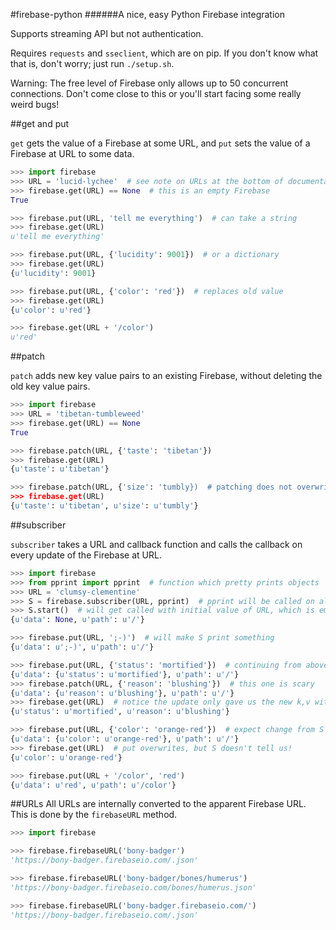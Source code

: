 #firebase-python
######A nice, easy Python Firebase integration

Supports streaming API but not authentication.

Requires `requests` and `sseclient`, which are on pip. If you don't know what that is, don't worry; just run `./setup.sh`.

Warning: The free level of Firebase only allows up to 50 concurrent connections. Don't come close to this or you'll start facing some really weird bugs!



##get and put

`get` gets the value of a Firebase at some URL, and `put` sets the value of a Firebase at URL to some data.

```python
>>> import firebase
>>> URL = 'lucid-lychee'  # see note on URLs at the bottom of documentation
>>> firebase.get(URL) == None  # this is an empty Firebase
True

>>> firebase.put(URL, 'tell me everything')  # can take a string
>>> firebase.get(URL)
u'tell me everything'

>>> firebase.put(URL, {'lucidity': 9001})  # or a dictionary
>>> firebase.get(URL)
{u'lucidity': 9001}

>>> firebase.put(URL, {'color': 'red'})  # replaces old value
>>> firebase.get(URL)
{u'color': u'red'}

>>> firebase.get(URL + '/color')
u'red'
```



##patch

`patch` adds new key value pairs to an existing Firebase, without deleting the old key value pairs.

```python
>>> import firebase
>>> URL = 'tibetan-tumbleweed'
>>> firebase.get(URL) == None
True

>>> firebase.patch(URL, {'taste': 'tibetan'})
>>> firebase.get(URL)
{u'taste': u'tibetan'}

>>> firebase.patch(URL, {'size': 'tumbly})  # patching does not overwrite
>>> firebase.get(URL)
{u'taste': u'tibetan', u'size': u'tumbly'}
```



##subscriber

`subscriber` takes a URL and callback function and calls the callback on every update of the Firebase at URL.

```python
>>> import firebase
>>> from pprint import pprint  # function which pretty prints objects
>>> URL = 'clumsy-clementine'
>>> S = firebase.subscriber(URL, pprint)  # pprint will be called on all Firebase updates
>>> S.start()  # will get called with initial value of URL, which is empty
{u'data': None, u'path': u'/'}

>>> firebase.put(URL, ';-)')  # will make S print something
{u'data': u';-)', u'path': u'/'}

>>> firebase.put(URL, {'status': 'mortified'})  # continuing from above
{u'data': {u'status': u'mortified'}, u'path': u'/'}
>>> firebase.patch(URL, {'reason': 'blushing'})  # this one is scary
{u'data': {u'reason': u'blushing'}, u'path': u'/'}
>>> firebase.get(URL)  # notice the update only gave us the new k,v without telling us
{u'status': u'mortified', u'reason': u'blushing'}

>>> firebase.put(URL, {'color': 'orange-red'})  # expect change from S
{u'data': {u'color': u'orange-red'}, u'path': u'/'}
>>> firebase.get(URL)  # put overwrites, but S doesn't tell us!
{u'color': u'orange-red'}

>>> firebase.put(URL + '/color', 'red')
{u'data': u'red', u'path': u'/color'}
```



##URLs
All URLs are internally converted to the apparent Firebase URL. This is done by the `firebaseURL` method.

```python
>>> import firebase

>>> firebase.firebaseURL('bony-badger')
'https://bony-badger.firebaseio.com/.json'

>>> firebase.firebaseURL('bony-badger/bones/humerus')
'https://bony-badger.firebaseio.com/bones/humerus.json'

>>> firebase.firebaseURL('bony-badger.firebaseio.com/')
'https://bony-badger.firebaseio.com/.json'
```
